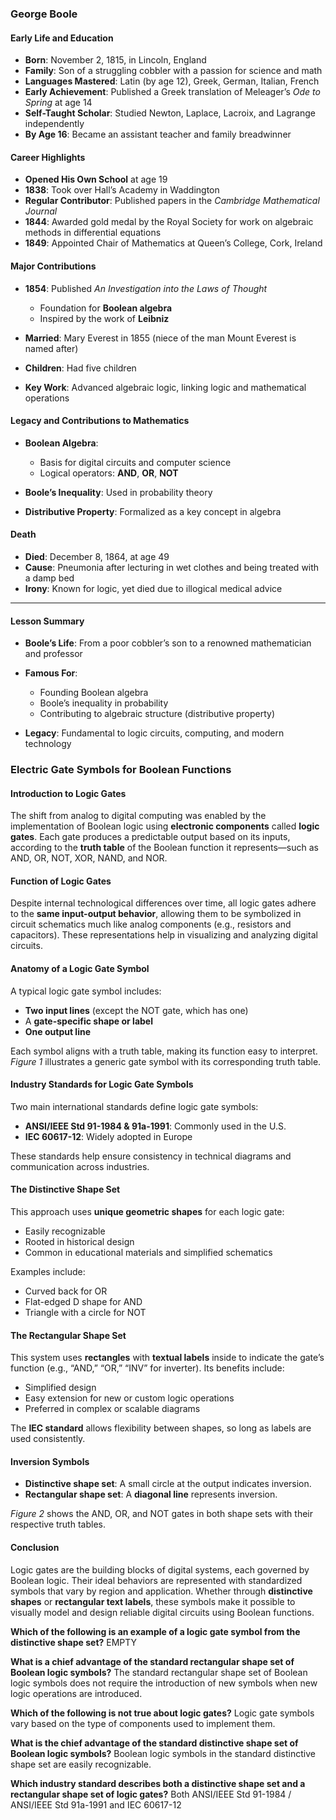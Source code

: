 ### George Boole

#### Early Life and Education

* **Born**: November 2, 1815, in Lincoln, England
* **Family**: Son of a struggling cobbler with a passion for science and math
* **Languages Mastered**: Latin (by age 12), Greek, German, Italian, French
* **Early Achievement**: Published a Greek translation of Meleager’s *Ode to Spring* at age 14
* **Self-Taught Scholar**: Studied Newton, Laplace, Lacroix, and Lagrange independently
* **By Age 16**: Became an assistant teacher and family breadwinner

#### Career Highlights

* **Opened His Own School** at age 19
* **1838**: Took over Hall’s Academy in Waddington
* **Regular Contributor**: Published papers in the *Cambridge Mathematical Journal*
* **1844**: Awarded gold medal by the Royal Society for work on algebraic methods in differential equations
* **1849**: Appointed Chair of Mathematics at Queen’s College, Cork, Ireland

#### Major Contributions

* **1854**: Published *An Investigation into the Laws of Thought*

  * Foundation for **Boolean algebra**
  * Inspired by the work of **Leibniz**
* **Married**: Mary Everest in 1855 (niece of the man Mount Everest is named after)
* **Children**: Had five children
* **Key Work**: Advanced algebraic logic, linking logic and mathematical operations

#### Legacy and Contributions to Mathematics

* **Boolean Algebra**:

  * Basis for digital circuits and computer science
  * Logical operators: **AND**, **OR**, **NOT**
* **Boole’s Inequality**: Used in probability theory
* **Distributive Property**: Formalized as a key concept in algebra

#### Death

* **Died**: December 8, 1864, at age 49
* **Cause**: Pneumonia after lecturing in wet clothes and being treated with a damp bed
* **Irony**: Known for logic, yet died due to illogical medical advice

---

#### Lesson Summary

* **Boole’s Life**: From a poor cobbler’s son to a renowned mathematician and professor
* **Famous For**:

  * Founding Boolean algebra
  * Boole’s inequality in probability
  * Contributing to algebraic structure (distributive property)
* **Legacy**: Fundamental to logic circuits, computing, and modern technology

### Electric Gate Symbols for Boolean Functions

#### Introduction to Logic Gates

The shift from analog to digital computing was enabled by the implementation of Boolean logic using **electronic components** called **logic gates**. Each gate produces a predictable output based on its inputs, according to the **truth table** of the Boolean function it represents—such as AND, OR, NOT, XOR, NAND, and NOR.

#### Function of Logic Gates

Despite internal technological differences over time, all logic gates adhere to the **same input-output behavior**, allowing them to be symbolized in circuit schematics much like analog components (e.g., resistors and capacitors). These representations help in visualizing and analyzing digital circuits.

#### Anatomy of a Logic Gate Symbol

A typical logic gate symbol includes:

* **Two input lines** (except the NOT gate, which has one)
* A **gate-specific shape or label**
* **One output line**

Each symbol aligns with a truth table, making its function easy to interpret.
*Figure 1* illustrates a generic gate symbol with its corresponding truth table.

#### Industry Standards for Logic Gate Symbols

Two main international standards define logic gate symbols:

* **ANSI/IEEE Std 91-1984 & 91a-1991**: Commonly used in the U.S.
* **IEC 60617-12**: Widely adopted in Europe

These standards help ensure consistency in technical diagrams and communication across industries.

#### The Distinctive Shape Set

This approach uses **unique geometric shapes** for each logic gate:

* Easily recognizable
* Rooted in historical design
* Common in educational materials and simplified schematics

Examples include:

* Curved back for OR
* Flat-edged D shape for AND
* Triangle with a circle for NOT

#### The Rectangular Shape Set

This system uses **rectangles** with **textual labels** inside to indicate the gate’s function (e.g., “AND,” “OR,” “INV” for inverter). Its benefits include:

* Simplified design
* Easy extension for new or custom logic operations
* Preferred in complex or scalable diagrams

The **IEC standard** allows flexibility between shapes, so long as labels are used consistently.

#### Inversion Symbols

* **Distinctive shape set**: A small circle at the output indicates inversion.
* **Rectangular shape set**: A **diagonal line** represents inversion.

*Figure 2* shows the AND, OR, and NOT gates in both shape sets with their respective truth tables.

#### Conclusion

Logic gates are the building blocks of digital systems, each governed by Boolean logic. Their ideal behaviors are represented with standardized symbols that vary by region and application. Whether through **distinctive shapes** or **rectangular text labels**, these symbols make it possible to visually model and design reliable digital circuits using Boolean functions.

**Which of the following is an example of a logic gate symbol from the distinctive shape set?**
EMPTY

**What is a chief advantage of the standard rectangular shape set of Boolean logic symbols?**
The standard rectangular shape set of Boolean logic symbols does not require the introduction of new symbols when new logic operations are introduced.


**Which of the following is not true about logic gates?**
Logic gate symbols vary based on the type of components used to implement them.

**What is the chief advantage of the standard distinctive shape set of Boolean logic symbols?**
Boolean logic symbols in the standard distinctive shape set are easily recognizable.

**Which industry standard describes both a distinctive shape set and a rectangular shape set of logic gates?**
Both ANSI/IEEE Std 91-1984 / ANSI/IEEE Std 91a-1991 and IEC 60617-12